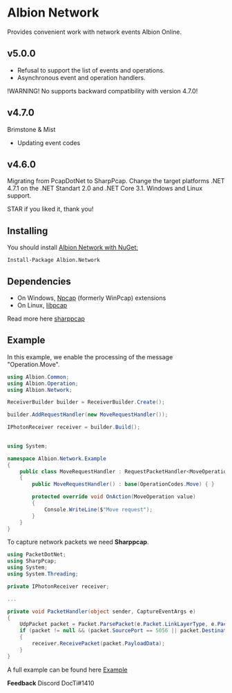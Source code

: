 # Albion Network

Provides convenient work with network events Albion Online.

## v5.0.0
- Refusal to support the list of events and operations.
- Asynchronous event and operation handlers.

!WARNING!
No supports backward compatibility with version 4.7.0!

## v4.7.0
Brimstone & Mist

- Updating event codes

## v4.6.0
Migrating from PcapDotNet to SharpPcap. Change the target platforms .NET 4.7.1 on the .NET Standart 2.0 and .NET Core 3.1. Windows and Linux support.

STAR if you liked it, thank you!

## Installing
You should install [Albion Network with NuGet:](https://www.nuget.org/packages/Albion.Network/)
```
Install-Package Albion.Network
```

## Dependencies
* On Windows, [Npcap](https://nmap.org/download.html) (formerly WinPcap) extensions
* On Linux, [libpcap](http://www.tcpdump.org/manpages/pcap.3pcap.html)

Read more here [sharppcap](https://github.com/chmorgan/sharppcap)

## Example
In this example, we enable the processing of the message "Operation.Move".
```c#
using Albion.Common;
using Albion.Operation;
using Albion.Network;

ReceiverBuilder builder = ReceiverBuilder.Create();

builder.AddRequestHandler(new MoveRequestHandler());

IPhotonReceiver receiver = builder.Build();
            
```

```c#
using System;

namespace Albion.Network.Example
{
    public class MoveRequestHandler : RequestPacketHandler<MoveOperation>
    {
        public MoveRequestHandler() : base(OperationCodes.Move) { }

        protected override void OnAction(MoveOperation value)
        {
            Console.WriteLine($"Move request");
        }
    }
}
```

To capture network packets we need **Sharppcap**.
```c#
using PacketDotNet;
using SharpPcap;
using System;
using System.Threading;

private IPhotonReceiver receiver;

...

private void PacketHandler(object sender, CaptureEventArgs e)
{
    UdpPacket packet = Packet.ParsePacket(e.Packet.LinkLayerType, e.Packet.Data).Extract<UdpPacket>();
    if (packet != null && (packet.SourcePort == 5056 || packet.DestinationPort == 5056))
    {
        receiver.ReceivePacket(packet.PayloadData);
    }
}
```

A full example can be found here [Example](https://github.com/DocTi/albion-network/blob/master/Albion.Network.Example/Program.cs)

**Feedback** Discord DocTi#1410 
